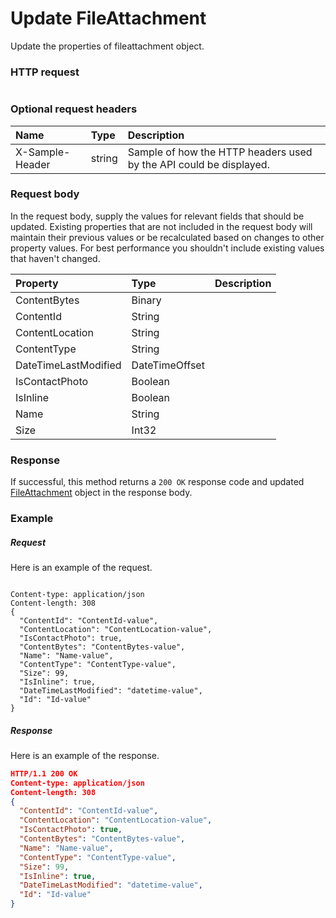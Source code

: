 # Update FileAttachment

Update the properties of fileattachment object.
### HTTP request
```http

```
### Optional request headers
| Name       | Type | Description|
|:-----------|:------|:----------|
| X-Sample-Header  | string  | Sample of how the HTTP headers used by the API could be displayed.|

### Request body
In the request body, supply the values for relevant fields that should be updated. Existing properties that are not included in the request body will maintain their previous values or be recalculated based on changes to other property values. For best performance you shouldn't include existing values that haven't changed.

| Property	   | Type	|Description|
|:---------------|:--------|:----------|
|ContentBytes|Binary||
|ContentId|String||
|ContentLocation|String||
|ContentType|String||
|DateTimeLastModified|DateTimeOffset||
|IsContactPhoto|Boolean||
|IsInline|Boolean||
|Name|String||
|Size|Int32||

### Response
If successful, this method returns a `200 OK` response code and updated [FileAttachment](../resources/fileattachment.md) object in the response body.
### Example
##### Request
Here is an example of the request.
```http

Content-type: application/json
Content-length: 308
{
  "ContentId": "ContentId-value",
  "ContentLocation": "ContentLocation-value",
  "IsContactPhoto": true,
  "ContentBytes": "ContentBytes-value",
  "Name": "Name-value",
  "ContentType": "ContentType-value",
  "Size": 99,
  "IsInline": true,
  "DateTimeLastModified": "datetime-value",
  "Id": "Id-value"
}
```
##### Response
Here is an example of the response.
```json
HTTP/1.1 200 OK
Content-type: application/json
Content-length: 308
{
  "ContentId": "ContentId-value",
  "ContentLocation": "ContentLocation-value",
  "IsContactPhoto": true,
  "ContentBytes": "ContentBytes-value",
  "Name": "Name-value",
  "ContentType": "ContentType-value",
  "Size": 99,
  "IsInline": true,
  "DateTimeLastModified": "datetime-value",
  "Id": "Id-value"
}
```

<!-- uuid: d12bf617-e034-45c5-8026-743887b79dd6
2015-10-09 18:21:33 UTC -->
